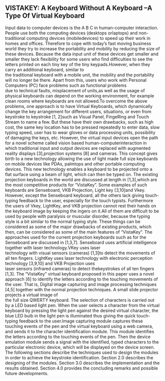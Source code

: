 ## VISTAKEY: A Keyboard Without A Keyboard –A Type Of Virtual Keyboard ##
Input data to computer devices is the A B C in human-computer  interaction. 
People  use  both  the  computing devices   (desktops   orlaptops)   and
non-traditional computing  devices  (mobiledevices)  to  speed  up  their work  in  homes  and  offices. 
Therefore  to  cope  with today’s fast moving business world they try to increase the  portability  and 
mobility  by  reducing  the  size  of these  devices.  Because  the  data  input  unit  of  these devices
get smaller and smaller they lack flexibility for some  users  who  find  difficulties  to  see  the  letters 
printed on each tiny key of the tiny keypads.However, when  they  carry  an additional  keyboard,  similar to  
the traditional  keyboard  with  a  mobile  unit,  the  mobility and the  portability  will no  longer  be  there. 
Apart  from this,  users  who  work  with  Personal Computers  (PC) face  problems  such  as  functional  problems  
due  to technical  faults,  misplacement  of  units,as  well  as  the usage   of   physical   keyboards   can   depend
on   the working  environment,  for  example  clean rooms  where keyboards are not allowed.To  overcome  the  above  problems,
one  approach  is  to have Virtual Keyboards, which dynamically change the key arrangement for different users, situations,
or even from  keystroke  to  keystroke  [1,  2]such  as  Visual Panel,  FingeRing  and  Touch  Stream  to  name  a  few. But these have their own drawbacks, 
such as high cost, the  same  key  location  has  to  be  pressed  repeatedly  to enter  data,  slow  typing  speed,  user  has  to  wear  gloves or  data  processing  units,  possibility  of  damaging  the keys, etc.
However,  the  virtual input  devices  open  the  path  for  a novel  scheme  called  vision  based  human-computerinteraction   in   which   traditional   input   and   output devices  are  replaced  with  augmented 
reality  displays [3],projection  systems  [8]  and  cameras.  This  concept gives  birth  to  a  new  technology  allowing  the  use  of light  made  full  size  keyboards  on  mobile  devices  like PDAs, palmtops and 
other portable computing devices. This   new   technology   enables   a   keyboard   to   be projected  onto  a  flat  surface  using  a  beam  of  light, which  can  then  be  typed  on.  The  existing  projection keyboards 
in the world are discussed at length in [1,3],which    are    the    most    competitive    products    for “VistaKey”.  Some  examples  of  such  keyboards  are Senseboard,  VKB  Projection,  Light  key  [3,10]and Vkey. 
However,  except  the  Senseboard  keyboard,  all the  others  lack  giving  touch-typing  feedback  to  the user,  especially  for  the  touch  typists.  Furthermore  the users  of  Vkey,  LightKey, 
and  VKB  projection  cannot rest their hands  on the  keyboard image  by  keeping  the ingers  on  it.All  of  them  are  difficult  to  be  used  by people with paralysis or muscular disorder, because the typing  style 
is  a  bit  similar  to  the  normal  typing  style.  These  things  can  be  considered  as  some  of  the  major drawbacks  of  existing  products,  which  then,  can  be considered as some of the main features of “VistaKey”.
The   approaches   used   for   the   current   projection keyboards  such as  for  the  Senseboard  are  discussed  in [1,3,7].  Senseboard  uses  artificial  intelligence  together with  laser  technology.VKey  uses  laser  
technology with   visual   sensors   (cameras)   [1,3]to   detect   the movements  of  all  ten  fingers.  LightKey  uses  laser technology    with   electronic   perception   technology [3,9,10]   and   VKB   Projection   uses  
laser   sensors (infrared  cameras)  to  detect  thekeystrokes  of  all  ten fingers [1,3]. The   “VistaKey”   virtual   keyboard   proposed   in  this paper  uses  a  novel  approach  [6]  to  identify  the  letters according to
the touching movements of the user. That is,   Digital   image   capturing   and   image   processing techniques  [4,5]  together  with  the  normal  projection techniques. A  small  slide  projector  projects  a  virtual image   of   
the   full   size   QWERTY   keyboard.   The selection  of  characters  is  carried  out  by  a  LED  based light  pen.  When  the  user  selects  a  character  from  the virtual  keyboard  by  pressing  the  light  pen  against  the desired 
virtual character, the blue LED bulb in the light pen  is  illuminated  thus  giving  the  quick  touch-typing feedback to the user.Image capturing module captures these   touching   events   of   the   pen   and   the   virtual keyboard  using  a  web  camera,
and  sends  it  to  the character identification module. This module identifies the letters according to the touching events of the pen. Then  the device  emulation module  sends a  signal  with the   identified,   typed   characters   to   the   particular electronic   device, 
which   will   be   displayed   on   the device screen.  The following sections describe the techniques used to design  the  modules  in  order  to  achieve  the  keystroke identification.  Section  2.0  describes  the  designing  of the modules.  Section  3.0  describes  the  implementation and 
the  results  obtained.  Section  4.0  provides  the concluding remarks and possible future developments.
